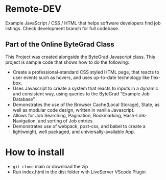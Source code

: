 # Remote-DEV 
Example JavaScript / CSS / HTML that helps software developers find job listings. Check development branch for full codebase.

## Part of the Online ByteGrad Class

This Project was created alongside the ByteGrad Javascript class. This project is sample code that shows how to do the following:

* Create a professional-standard CSS styled HTML page, that reacts to user events such as hovers, and uses up-to-date technology like flex-box.
* Uses Javascript to create a system that reacts to inputs in a dynamic and consistent way, using queries to the ByteGrad "Example Job Database"
* Demonstrates the use of the Browser Cache(Local Storage), State, as well as modular code design, written in vanilla Javascript.
* Allows for Job Searching, Pagination, Bookmarking, Hash-Link-Navigation, and sorting of Job entries.
* Demonstrates use of webpack, post-css, and babel to create a lightweight, well packaged, and universally-available  App.


# How to install 

* `git clone` main or download the zip
* Run index.html in the dist folder with LiveServer VScode Plugin 
